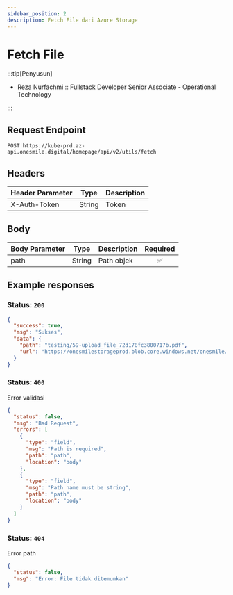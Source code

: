 ```yaml
---
sidebar_position: 2
description: Fetch File dari Azure Storage
---
```


# Fetch File

:::tip[Penyusun]

- Reza Nurfachmi :: Fullstack Developer Senior Associate - Operational Technology

:::

## Request Endpoint

```
POST https://kube-prd.az-api.onesmile.digital/homepage/api/v2/utils/fetch
```

## Headers

| Header Parameter | Type   | Description |
| ---------------- | ------ | ----------- |
| X-Auth-Token     | String | Token       |

## Body

| Body Parameter | Type   | Description | Required |
| -------------- | ------ | ----------- | :------: |
| path           | String | Path objek  |    ✅    |

## Example responses

### Status: `200`

```json
{
  "success": true,
  "msg": "Sukses",
  "data": {
    "path": "testing/59-upload_file_72d178fc3800717b.pdf",
    "url": "https://onesmilestorageprod.blob.core.windows.net/onesmile/testing/59-upload_file_72d178fc3800717b.pdf"
  }
}
```

### Status: `400`

Error validasi

```json
{
  "status": false,
  "msg": "Bad Request",
  "errors": [
    {
      "type": "field",
      "msg": "Path is required",
      "path": "path",
      "location": "body"
    },
    {
      "type": "field",
      "msg": "Path name must be string",
      "path": "path",
      "location": "body"
    }
  ]
}
```

### Status: `404`

Error path

```json
{
  "status": false,
  "msg": "Error: File tidak ditemumkan"
}
```
